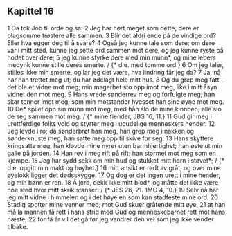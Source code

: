 ## Kapittel 16

1 Da tok Job til orde og sa:
2 Jeg har hørt meget som dette; dere er plagsomme trøstere alle sammen.
3 Blir det aldri ende på de vindige ord? Eller hva egger deg til å svare?
4 Også jeg kunne tale som dere; om dere var i mitt sted, kunne jeg sette ord sammen mot dere, og jeg kunne ryste på hodet over dere;
5 jeg kunne styrke dere med min munn*, og mine lebers medynk kunne stille deres smerte. / {* d.e. med tomme ord.}
6 Om jeg taler, stilles ikke min smerte, og lar jeg det være, hva lindring får jeg da?
7 Ja, nå har han trettet meg ut; du har ødelagt hele mitt hus.
8 Og du grep meg fatt - det ble et vidne mot meg; min magerhet sto opp imot meg, like i mitt åsyn vidnet den mot meg.
9 Hans vrede sønderrev meg og forfulgte meg; han skar tenner imot meg; som min motstander hvesset han sine øyne mot meg.
10 De* spilet opp sin munn mot meg, med hån slo de mine kinnben; alle slo de seg sammen mot meg. / {* mine fiender, JBS 16, 11.}
11 Gud gir meg i urettferdige folks vold og styrter meg i ugudelige menneskers hender.
12 Jeg levde i ro; da sønderbrøt han meg, han grep meg i nakken og sønderknuste meg, han satte meg opp til skive for seg.
13 Hans skyttere kringsatte meg, han kløvde mine nyrer uten barmhjertighet; han øste ut min galle på jorden.
14 Han rev i meg rift på rift; han stormet mot meg som en kjempe.
15 Jeg har sydd sekk om min hud og stukket mitt horn i støvet*; / {* d.e. opgitt min makt og høyhet.}
16 mitt ansikt er rødt av gråt, og over mine øyelokk ligger det dødsskygge.
17 Og dog er det ingen urett i mine hender, og min bønn er ren.
18 Å jord, dekk ikke mitt blod*, og måtte det ikke være noe sted hvor mitt skrik stanser! / {* JES 26, 21. 1MO 4, 10.}
19 Selv nå har jeg mitt vidne i himmelen og i det høye en som kan stadfeste mine ord.
20 Stadig spotter mine venner meg; mot Gud skuer gråtende mitt øye,
21 at han må la mannen få rett i hans strid med Gud og menneskebarnet rett mot hans næste;
22 for få år vil det gå før jeg vandrer den vei som jeg ikke vender tilbake.
